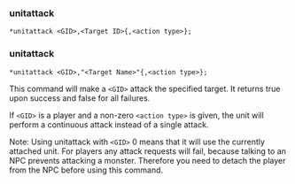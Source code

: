 ### unitattack
```
*unitattack <GID>,<Target ID>{,<action type>};
```
### unitattack
```
*unitattack <GID>,"<Target Name>"{,<action type>};
```

This command will make a `<GID>` attack the specified target. It returns true upon
success and false for all failures.

If `<GID>` is a player and a non-zero `<action type>` is given, the unit will perform a
continuous attack instead of a single attack.

Note:
Using unitattack with `<GID>` 0 means that it will use the currently attached unit.
For players any attack requests will fail, because talking to an NPC prevents attacking a monster.
Therefore you need to detach the player from the NPC before using this command.
